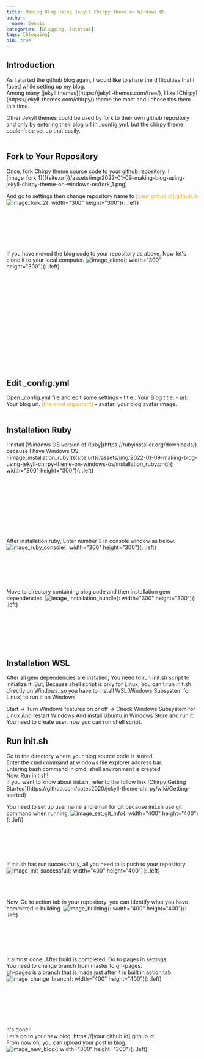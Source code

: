 ```yaml
---
title: Making Blog Using Jekyll Chirpy Theme on Windows OS
author:
  name: Dennis
categories: [Blogging, Tutorial]
tags: [Blogging]
pin: true
---
```


<h2>Introduction</h2>
As I started the github blog again, I would like to share the difficulties that I faced while setting up my blog.<br>
Among many [jekyll themes](https://jekyll-themes.com/free/), I like [Chirpy](https://jekyll-themes.com/chirpy/) theme the most and I chose this them this time. 

Other Jekyll themes could be used by fork to their own github repository and only by entering their blog url in _config.yml.
but the chirpy theme couldn't be set up that easily.<br><br>

<h2>Fork to Your Repository</h2>
Once, fork Chirpy theme source code to your github repository. 
![image_fork_1]({{site.url}}/assets/img/2022-01-09-making-blog-using-jekyll-chirpy-theme-on-windows-os/fork_1.png)

And go to settings then change repository name to <span style="color:orange">[your github id].github.io</span>
![image_fork_2]({{site.url}}/assets/img/2022-01-09-making-blog-using-jekyll-chirpy-theme-on-windows-os/fork_2.png){: width="300" height="300"){: .left}<br><br><br><br><br><br><br>


If you have moved the blog code to your repository as above, Now let's clone it to your local computer.
![image_clone]({{site.url}}/assets/img/2022-01-09-making-blog-using-jekyll-chirpy-theme-on-windows-os/clone.png){: width="300" height="300"){: .left}<br><br><br><br><br><br><br><br><br><br><br><br><br><br><br><br>

<h2>Edit _config.yml</h2>
Open _config.yml file and edit some settings
- title : Your Blog title.
- url:  Your blog url. <span style="color:orange">(the most important)</span> 
- avatar: your blog avatar image.   
<br><br>

<h2>Installation Ruby</h2>
I install [Windows OS version of Ruby](https://rubyinstaller.org/downloads/) because I have Windows OS.<br>
![image_installation_ruby]({{site.url}}/assets/img/2022-01-09-making-blog-using-jekyll-chirpy-theme-on-windows-os/installation_ruby.png){: width="300" height="300"){: .left}<br><br><br><br><br><br><br><br><br><br>

After installation ruby, Enter number 3 in console window as below.<br>
![image_ruby_console]({{site.url}}/assets/img/2022-01-09-making-blog-using-jekyll-chirpy-theme-on-windows-os/ruby_console.png){: width="300" height="300"){: .left}<br><br><br><br><br><br> 

Move to directory containing blog code and then installation gem dependencies.
![image_installation_bundle]({{site.url}}/assets/img/2022-01-09-making-blog-using-jekyll-chirpy-theme-on-windows-os/installation_bundle.png){: width="300" height="300"){: .left}<br><br><br><br><br>
<br><br>

<h2>Installation WSL</h2>
After all gem dependencies are installed, You need to run init.sh script to initialize it.
But, Because shell script is only for Linux, You can't run init.sh directly on Windows. 
so you have to install WSL(Windows Subsystem for Linux) to run it on Windows.

Start -> Turn Windows features on or off -> Check Windows Subsystem for Linux
And restart Windows
And install Ubuntu in Windows Store and run it.
You need to create user. now you can run shell script.

<h2>Run init.sh</h2>
Go to the directory where your blog source code is stored.<br>
Enter the cmd command at windows file explorer address bar.<br>
Entering bash command in cmd, shell environment is created.<br>
Now, Run init.sh!<br>
If you want to know about init.sh, refer to the follow link [Chirpy Getting Started](https://github.com/cotes2020/jekyll-theme-chirpy/wiki/Getting-started)

You need to set up user name and email for git because init.sh use git command when running. 
![image_set_git_info]({{site.url}}/assets/img/2022-01-09-making-blog-using-jekyll-chirpy-theme-on-windows-os/set_git_info.png){: width="400" height="400"){: .left}<br><br><br><br><br><br>

If init.sh has run successfully, all you need to is push to your repository.
![image_init_successful]({{site.url}}/assets/img/2022-01-09-making-blog-using-jekyll-chirpy-theme-on-windows-os/init_successful.png){: width="400" height="400"){: .left}<br><br><br><br>

Now, Go to action tab in your repository. you can identify what you have committed is building.
![image_building]({{site.url}}/assets/img/2022-01-09-making-blog-using-jekyll-chirpy-theme-on-windows-os/building.png){: width="400" height="400"){: .left}<br><br><br><br><br><br>

It almost done!
After build is completed, Go to pages in settings.<br>
You need to change branch from master to gh-pages.<br>
gh-pages is a branch that is made just after it is built in action tab.
![image_change_branch]({{site.url}}/assets/img/2022-01-09-making-blog-using-jekyll-chirpy-theme-on-windows-os/change_branch.png){: width="400" height="400"){: .left}<br><br><br><br><br><br><br>

It's done!!<br>
Let's go to your new blog. https://[your github id].github.io <br>
From now on, you can upload your post in blog.<br>
![image_new_blog]({{site.url}}/assets/img/2022-01-09-making-blog-using-jekyll-chirpy-theme-on-windows-os/new_blog.png){: width="300" height="300"){: .left}<br><br><br><br><br><br><br><br><br>